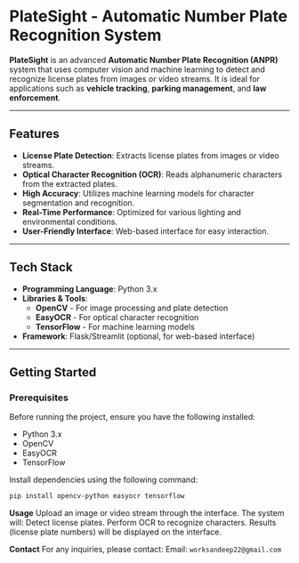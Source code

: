 # **PlateSight - Automatic Number Plate Recognition System**

**PlateSight** is an advanced **Automatic Number Plate Recognition (ANPR)** system that uses computer vision and machine learning to detect and recognize license plates from images or video streams. It is ideal for applications such as **vehicle tracking**, **parking management**, and **law enforcement**.

---

## **Features**

- **License Plate Detection**: Extracts license plates from images or video streams.  
- **Optical Character Recognition (OCR)**: Reads alphanumeric characters from the extracted plates.  
- **High Accuracy**: Utilizes machine learning models for character segmentation and recognition.  
- **Real-Time Performance**: Optimized for various lighting and environmental conditions.  
- **User-Friendly Interface**: Web-based interface for easy interaction.  

---

## **Tech Stack**

- **Programming Language**: Python 3.x  
- **Libraries & Tools**:  
  - **OpenCV** - For image processing and plate detection  
  - **EasyOCR** - For optical character recognition  
  - **TensorFlow** - For machine learning models  
- **Framework**: Flask/Streamlit (optional, for web-based interface)  

---

## **Getting Started**

### **Prerequisites**

Before running the project, ensure you have the following installed:

- Python 3.x  
- OpenCV  
- EasyOCR  
- TensorFlow  

Install dependencies using the following command:

```bash
pip install opencv-python easyocr tensorflow
```


**Usage**
  Upload an image or video stream through the interface.
  The system will:
  Detect license plates.
  Perform OCR to recognize characters.
  Results (license plate numbers) will be displayed on the interface.

  **Contact**
For any inquiries, please contact:
Email: `worksandeep22@gmail.com`
